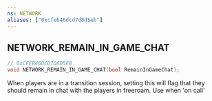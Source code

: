 ```yaml
---
ns: NETWORK
aliases: ["0xcfeb46dcd7d8d5eb"]
---
```

## NETWORK_REMAIN_IN_GAME_CHAT

```c
// 0xCFEB46DCD7D8D5EB
void NETWORK_REMAIN_IN_GAME_CHAT(bool RemainInGameChat);
```

When players are in a transition session, setting this will flag that they should remain in chat with the players in freeroam. Use when 'on call'

